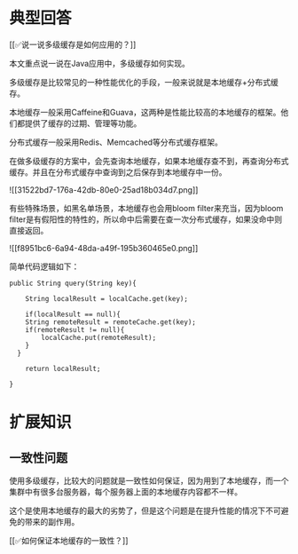 # 典型回答
[[✅说一说多级缓存是如何应用的？]]



本文重点说一说在Java应用中，多级缓存如何实现。



多级缓存是比较常见的一种性能优化的手段，一般来说就是本地缓存+分布式缓存。



本地缓存一般采用Caffeine和Guava，这两种是性能比较高的本地缓存的框架。他们都提供了缓存的过期、管理等功能。



分布式缓存一般采用Redis、Memcached等分布式缓存框架。



在做多级缓存的方案中，会先查询本地缓存，如果本地缓存查不到，再查询分布式缓存。并且在分布式缓存中查询到之后保存到本地缓存中一份。



![[31522bd7-176a-42db-80e0-25ad18b034d7.png]]



有些特殊场景，如黑名单场景，本地缓存也会用bloom filter来充当，因为bloom filter是有假阳性的特性的，所以命中后需要在查一次分布式缓存，如果没命中则直接返回。

![[f8951bc6-6a94-48da-a49f-195b360465e0.png]]



简单代码逻辑如下：



```plain
public String query(String key){

	String localResult = localCache.get(key);

	if(localResult == null){
  	String remoteResult = remoteCache.get(key);
  	if(remoteResult != null){
    	localCache.put(remoteResult);
    }
  }

	return localResult;

}
```



# 扩展知识


## 一致性问题


使用多级缓存，比较大的问题就是一致性如何保证，因为用到了本地缓存，而一个集群中有很多台服务器，每个服务器上面的本地缓存内容都不一样。



这个是使用本地缓存的最大的劣势了，但是这个问题是在提升性能的情况下不可避免的带来的副作用。



[[✅如何保证本地缓存的一致性？]]

